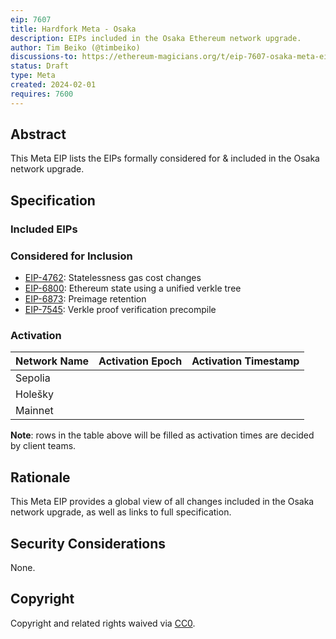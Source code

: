 ```yaml
---
eip: 7607
title: Hardfork Meta - Osaka
description: EIPs included in the Osaka Ethereum network upgrade.
author: Tim Beiko (@timbeiko)
discussions-to: https://ethereum-magicians.org/t/eip-7607-osaka-meta-eip/18439
status: Draft
type: Meta
created: 2024-02-01
requires: 7600
---
```


## Abstract

This Meta EIP lists the EIPs formally considered for & included in the Osaka network upgrade. 

## Specification

### Included EIPs 

### Considered for Inclusion

* [EIP-4762](./eip-4762.md): Statelessness gas cost changes
* [EIP-6800](./eip-6800.md): Ethereum state using a unified verkle tree
* [EIP-6873](./eip-6873.md): Preimage retention
* [EIP-7545](./eip-7545.md): Verkle proof verification precompile


### Activation 

| Network Name     | Activation Epoch | Activation Timestamp |
|------------------|------------------|----------------------|
| Sepolia          |                  |                      |
| Holešky          |                  |                      |
| Mainnet          |                  |                      |

**Note**: rows in the table above will be filled as activation times are decided by client teams. 

## Rationale

This Meta EIP provides a global view of all changes included in the Osaka network upgrade, as well as links to full specification. 

## Security Considerations

None.

## Copyright

Copyright and related rights waived via [CC0](../LICENSE.md).
